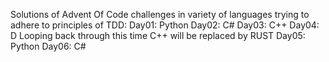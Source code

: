 Solutions of Advent Of Code challenges in variety of languages trying to adhere to principles of TDD:
Day01: Python
Day02: C#
Day03: C++
Day04: D
Looping back through this time C++ will be replaced by RUST
Day05: Python
Day06: C#
